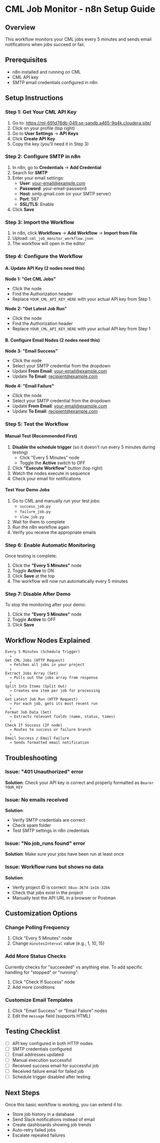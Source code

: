 # CML Job Monitor - n8n Setup Guide

## Overview
This workflow monitors your CML jobs every 5 minutes and sends email notifications when jobs succeed or fail.

## Prerequisites
- n8n installed and running on CML
- CML API key
- SMTP email credentials configured in n8n

## Setup Instructions

### Step 1: Get Your CML API Key
1. Go to: https://ml-691d78db-049.se-sandb.a465-9q4k.cloudera.site/
2. Click on your profile (top right)
3. Go to **User Settings** → **API Keys**
4. Click **Create API Key**
5. Copy the key (you'll need it in Step 3)

### Step 2: Configure SMTP in n8n
1. In n8n, go to **Credentials** → **Add Credential**
2. Search for **SMTP**
3. Enter your email settings:
   - **User**: your-email@example.com
   - **Password**: your-email-password
   - **Host**: smtp.gmail.com (or your SMTP server)
   - **Port**: 587
   - **SSL/TLS**: Enable
4. Click **Save**

### Step 3: Import the Workflow
1. In n8n, click **Workflows** → **Add Workflow** → **Import from File**
2. Upload: `cml_job_monitor_workflow.json`
3. The workflow will open in the editor

### Step 4: Configure the Workflow

#### A. Update API Key (2 nodes need this)
**Node 1: "Get CML Jobs"**
- Click the node
- Find the Authorization header
- Replace `YOUR_CML_API_KEY_HERE` with your actual API key from Step 1

**Node 2: "Get Latest Job Run"**
- Click the node
- Find the Authorization header
- Replace `YOUR_CML_API_KEY_HERE` with your actual API key from Step 1

#### B. Configure Email Nodes (2 nodes need this)
**Node 3: "Email Success"**
- Click the node
- Select your SMTP credential from the dropdown
- Update **From Email**: your-email@example.com
- Update **To Email**: recipient@example.com

**Node 4: "Email Failure"**
- Click the node
- Select your SMTP credential from the dropdown
- Update **From Email**: your-email@example.com
- Update **To Email**: recipient@example.com

### Step 5: Test the Workflow

#### Manual Test (Recommended First)
1. **Disable the schedule trigger** (so it doesn't run every 5 minutes during testing)
   - Click "Every 5 Minutes" node
   - Toggle the **Active** switch to OFF
2. Click **"Execute Workflow"** button (top right)
3. Watch the nodes execute in sequence
4. Check your email for notifications

#### Test Your Demo Jobs
1. Go to CML and manually run your test jobs:
   - `success_job.py`
   - `failure_job.py`
   - `slow_job.py`
2. Wait for them to complete
3. Run the n8n workflow again
4. Verify you receive the appropriate emails

### Step 6: Enable Automatic Monitoring
Once testing is complete:
1. Click the **"Every 5 Minutes"** node
2. Toggle **Active** to ON
3. Click **Save** at the top
4. The workflow will now run automatically every 5 minutes

### Step 7: Disable After Demo
To stop the monitoring after your demo:
1. Click the **"Every 5 Minutes"** node
2. Toggle **Active** to OFF
3. Click **Save**

## Workflow Nodes Explained

```
Every 5 Minutes (Schedule Trigger)
  ↓
Get CML Jobs (HTTP Request)
  → Fetches all jobs in your project
  ↓
Extract Jobs Array (Set)
  → Pulls out the jobs array from response
  ↓
Split Into Items (Split Out)
  → Creates one item per job for processing
  ↓
Get Latest Job Run (HTTP Request)
  → For each job, gets its most recent run
  ↓
Format Job Data (Set)
  → Extracts relevant fields (name, status, times)
  ↓
Check If Success (IF node)
  → Routes to success or failure branch
  ↓
Email Success / Email Failure
  → Sends formatted email notification
```

## Troubleshooting

### Issue: "401 Unauthorized" error
**Solution**: Check your API key is correct and properly formatted as `Bearer YOUR_KEY`

### Issue: No emails received
**Solution**: 
- Verify SMTP credentials are correct
- Check spam folder
- Test SMTP settings in n8n credentials

### Issue: "No job_runs found" error
**Solution**: Make sure your jobs have been run at least once

### Issue: Workflow runs but shows no data
**Solution**: 
- Verify project ID is correct: `56ux-3674-1e1k-32bk`
- Check that jobs exist in the project
- Manually test the API URL in a browser or Postman

## Customization Options

### Change Polling Frequency
1. Click "Every 5 Minutes" node
2. Change `minutesInterval` value (e.g., 1, 10, 15)

### Add More Status Checks
Currently checks for "succeeded" vs anything else. To add specific handling for "stopped" or "running":
1. Click "Check If Success" node
2. Add more conditions

### Customize Email Templates
1. Click "Email Success" or "Email Failure" nodes
2. Edit the `message` field (supports HTML)

## Testing Checklist
- [ ] API key configured in both HTTP nodes
- [ ] SMTP credentials configured
- [ ] Email addresses updated
- [ ] Manual execution successful
- [ ] Received success email for successful job
- [ ] Received failure email for failed job
- [ ] Schedule trigger disabled after testing

## Next Steps
Once this basic workflow is working, you can extend it to:
- Store job history in a database
- Send Slack notifications instead of email
- Create dashboards showing job trends
- Auto-retry failed jobs
- Escalate repeated failures
